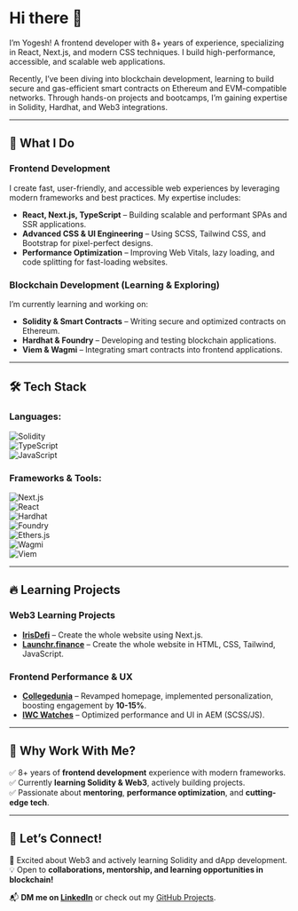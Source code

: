 # Hi there 👋  

I’m Yogesh! A frontend developer with 8+ years of experience, specializing in React, Next.js, and modern CSS techniques. I build high-performance, accessible, and scalable web applications.  

Recently, I’ve been diving into blockchain development, learning to build secure and gas-efficient smart contracts on Ethereum and EVM-compatible networks. Through hands-on projects and bootcamps, I’m gaining expertise in Solidity, Hardhat, and Web3 integrations.  

---

## 🚀 What I Do  

### **Frontend Development**  
I create fast, user-friendly, and accessible web experiences by leveraging modern frameworks and best practices. My expertise includes:  
- **React, Next.js, TypeScript** – Building scalable and performant SPAs and SSR applications.  
- **Advanced CSS & UI Engineering** – Using SCSS, Tailwind CSS, and Bootstrap for pixel-perfect designs.  
- **Performance Optimization** – Improving Web Vitals, lazy loading, and code splitting for fast-loading websites.  

### **Blockchain Development (Learning & Exploring)**  
I’m currently learning and working on:  
- **Solidity & Smart Contracts** – Writing secure and optimized contracts on Ethereum.  
- **Hardhat & Foundry** – Developing and testing blockchain applications.  
- **Viem & Wagmi** – Integrating smart contracts into frontend applications.  

---

## 🛠️ Tech Stack  

### **Languages:**  
![Solidity](https://img.shields.io/badge/-Solidity-363636?logo=solidity&logoColor=white)  
![TypeScript](https://img.shields.io/badge/-TypeScript-007ACC?logo=typescript&logoColor=white)  
![JavaScript](https://img.shields.io/badge/-JavaScript-F7DF1E?logo=javascript&logoColor=black)  

### **Frameworks & Tools:**  
![Next.js](https://img.shields.io/badge/-Next.js-000?logo=next.js&logoColor=white)  
![React](https://img.shields.io/badge/-React-61DAFB?logo=react&logoColor=black)  
![Hardhat](https://img.shields.io/badge/-Hardhat-F5C718?logo=ethereum&logoColor=black)  
![Foundry](https://img.shields.io/badge/-Foundry-F05032?logo=rust&logoColor=white)  
![Ethers.js](https://img.shields.io/badge/-Ethers.js-F7A41E?logo=javascript&logoColor=white)  
![Wagmi](https://img.shields.io/badge/-Wagmi-646CFF?logo=react&logoColor=white)  
![Viem](https://img.shields.io/badge/-Viem-00A67E?logo=ethereum&logoColor=white)  

---

## 🔥 Learning Projects  

### **Web3 Learning Projects**  
- **[IrisDefi](https://irisdefi.com)** – Create the whole website using Next.js. 
- **[Launchr.finance](https://launchr.finance)** – Create the whole website in HTML, CSS, Tailwind, JavaScript.

### **Frontend Performance & UX**  
- **[Collegedunia](https://collegedunia.com)** – Revamped homepage, implemented personalization, boosting engagement by **10-15%**.  
- **[IWC Watches](https://www.iwc.com/au/en/watch-collections/pilot-watches/iw503608-big-pilots-watch-perpetual-calendar.html)** – Optimized performance and UI in AEM (SCSS/JS).  

---

## 🌟 Why Work With Me?  
✅ 8+ years of **frontend development** experience with modern frameworks.  
✅ Currently **learning Solidity & Web3**, actively building projects.  
✅ Passionate about **mentoring**, **performance optimization**, and **cutting-edge tech**.  

---

## 📩 Let’s Connect!  
🚀 Excited about Web3 and actively learning Solidity and dApp development.  
💡 Open to **collaborations, mentorship, and learning opportunities in blockchain!**  

📬 **DM me on [LinkedIn](https://www.linkedin.com/in/yogesh-kumar-here/)** or check out my [GitHub Projects](https://github.com/YOUR_USERNAME).  
